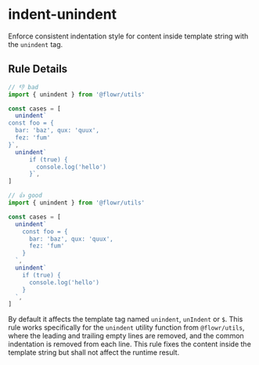 # indent-unindent

Enforce consistent indentation style for content inside template string with the `unindent` tag.

## Rule Details

<!-- eslint-skip -->
```js
// 👎 bad
import { unindent } from '@flowr/utils'

const cases = [
  unindent`
const foo = {
  bar: 'baz', qux: 'quux',
  fez: 'fum'
}`,
  unindent`
      if (true) {
        console.log('hello')
      }`,
]
```

<!-- eslint-skip -->
```js
// 👍 good
import { unindent } from '@flowr/utils'

const cases = [
  unindent`
    const foo = {
      bar: 'baz', qux: 'quux',
      fez: 'fum'
    }
  `,
  unindent`
    if (true) {
      console.log('hello')
    }
  `,
]
```

By default it affects the template tag named `unindent`, `unIndent` or `$`. This rule works specifically for the `unindent` utility function from `@flowr/utils`, where the leading and trailing empty lines are removed, and the common indentation is removed from each line. This rule fixes the content inside the template string but shall not affect the runtime result.
